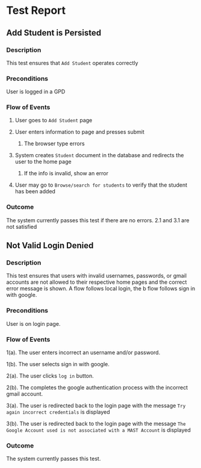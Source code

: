 # Test Report

## Add Student is Persisted

### Description

This test ensures that `Add Student` operates correctly

### Preconditions

User is logged in a GPD

### Flow of Events

1. User goes to `Add Student` page

2. User enters information to page and presses submit

    1. The browser type errors

3. System creates `Student` document in the database and redirects the user to the home page

    1. If the info is invalid, show an error

4. User may go to `Browse/search for students` to verify that the student has been added

### Outcome

The system currently passes this test if there are no errors. 2.1 and 3.1 are not satisfied


## Not Valid Login Denied

### Description

This test ensures that users with invalid usernames, passwords, or gmail accounts are not allowed to their respective home pages and the correct error message is shown. A flow follows local login, the b flow follows sign in with google.

### Preconditions

User is on login page.

### Flow of Events

1(a). The user enters incorrect an username and/or password.
 
1(b). The user selects sign in with google. 

2(a). The user clicks `log in` button.

2(b). The completes the google authentication process with the incorrect gmail account.

3(a). The user is redirected back to the login page with the message `Try again incorrect credentials` is displayed

3(b). The user is redirected back to the login page with the message `The Google Account used is not associated with a MAST Account` is displayed

### Outcome

The system currently passes this test.
